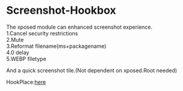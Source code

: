 # Screenshot-Hookbox

The xposed module can enhanced screenshot experience.
<br>
1.Cancel security restrictions
<br>
2.Mute
<br>
3.Reformat filename(ms+packagename)
<br>
4.0 delay
<br>
5.WEBP filetype


And a quick screenshot tile.(Not dependent on xposed.Root needed)


HookPlace:[here](./app/src/main/java/ryuunoakaihitomi/xposed/screenshothookbox/X.java)
